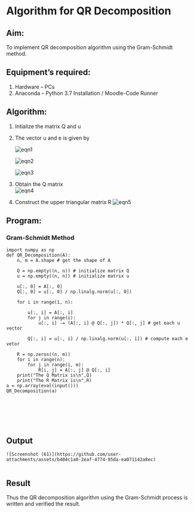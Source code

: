 # Algorithm for QR Decomposition
## Aim:
To implement QR decomposition algorithm using the Gram-Schmidt method.
## Equipment’s required:
1.	Hardware – PCs
2.	Anaconda – Python 3.7 Installation / Moodle-Code Runner
## Algorithm:
1.	Intialize the matrix Q and u
2.	The vector u and e is given by

    ![eqn1](./ex4.jpg)

    ![eqn2](./ex6.jpg)

    ![eqn3](./ex3.jpg)

3.	Obtain the Q matrix   
    ![eqn4](./ex1.jpg)
4.	Construct the upper triangular matrix R
    ![eqn5](./ex2.jpg)



## Program:
### Gram-Schmidt Method
```
import numpy as np
def QR_Decomposition(A):
    n, m = A.shape # get the shape of A

    Q = np.empty((n, n)) # initialize matrix Q
    u = np.empty((n, n)) # initialize matrix u

    u[:, 0] = A[:, 0]
    Q[:, 0] = u[:, 0] / np.linalg.norm(u[:, 0])

    for i in range(1, n):

        u[:, i] = A[:, i]
        for j in range(i):
            u[:, i] -= (A[:, i] @ Q[:, j]) * Q[:, j] # get each u vector

        Q[:, i] = u[:, i] / np.linalg.norm(u[:, i]) # compute each e vetor

    R = np.zeros((n, m))
    for i in range(n):
        for j in range(i, m):
            R[i, j] = A[:, j] @ Q[:, i]
    print("The Q Matrix is\n",Q)
    print("The R Matrix is\n",R)
a = np.array(eval(input()))
QR_Decomposition(a)







```

## Output
```
![Screenshot (61)](https://github.com/user-attachments/assets/b404c1a0-2eaf-4774-95da-ea071142a8ec)


```

## Result
Thus the QR decomposition algorithm using the Gram-Schmidt process is written and verified the result.
